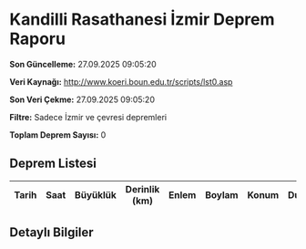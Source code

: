 # Kandilli Rasathanesi İzmir Deprem Raporu

**Son Güncelleme:** 27.09.2025 09:05:20

**Veri Kaynağı:** http://www.koeri.boun.edu.tr/scripts/lst0.asp

**Son Veri Çekme:** 27.09.2025 09:05:20

**Filtre:** Sadece İzmir ve çevresi depremleri

**Toplam Deprem Sayısı:** 0

## Deprem Listesi

| Tarih | Saat | Büyüklük | Derinlik (km) | Enlem | Boylam | Konum | Durum |
|-------|------|----------|---------------|-------|--------|-------|-------|

## Detaylı Bilgiler


